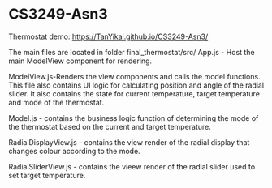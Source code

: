 # CS3249-Asn3

Thermostat demo: https://TanYikai.github.io/CS3249-Asn3/

The main files are located in folder final_thermostat/src/
App.js - Host the main ModelView component for rendering. 

ModelView.js-Renders the view components and calls the model functions. This file also contains UI logic for calculating position and angle of the radial slider. It also contains the state for current temperature, target temperature and mode of the thermostat.

Model.js - contains the business logic function of determining the mode of the thermostat based on the current and target temperature.

RadialDisplayView.js - contains the view render of the radial display that changes colour according to the mode.

RadialSliderView.js - contains the vieew render of the radial slider used to set target temperature.
 